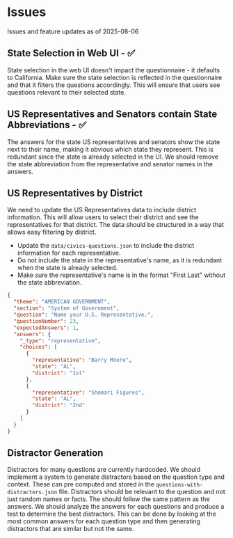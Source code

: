 # Issues

Issues and feature updates as of 2025-08-06

## State Selection in Web UI - ✅ 

State selection in the web UI doesn't impact the questionnaire - it defaults to California. Make sure the state selection is reflected in the questionnaire and that it filters the questions accordingly. This will ensure that users see questions relevant to their selected state.

## US Representatives and Senators contain State Abbreviations - ✅

The answers for the state US representatives and senators show the state next to their name, making it obvious which state they represent. This is redundant since the state is already selected in the UI. We should remove the state abbreviation from the representative and senator names in the answers.


## US Representatives by District

We need to update the US Representatives data to include district information. This will allow users to select their district and see the representatives for that district. The data should be structured in a way that allows easy filtering by district.
- Update the `data/civics-questions.json` to include the district information for each representative.
- Do not include the state in the representative's name, as it is redundant when the state is already selected.
- Make sure the representative's name is in the format "First Last" without the state abbreviation.

```json
{
  "theme": "AMERICAN GOVERNMENT",
  "section": "System of Government",
  "question": "Name your U.S. Representative.",
  "questionNumber": 23,
  "expectedAnswers": 1,
  "answers": {
    "_type": "representative",
    "choices": [
      {
        "representative": "Barry Moore",
        "state": "AL",
        "district": "1st"
      },
      {
        "representative": "Shomari Figures",
        "state": "AL",
        "district": "2nd"
      }
    ]
  }
}
```

## Distractor Generation

Distractors for many questions are currently hardcoded. We should implement a system to generate distractors based on the question type and context. These can pre computed and stored in the `questions-with-distractors.json` file. Distractors should be relevant to the question and not just random names or facts. The should follow the same pattern as the answers. We should analyze the answers for each questions and produce a test to determine the best distractors. This can be done by looking at the most common answers for each question type and then generating distractors that are similar but not the same.